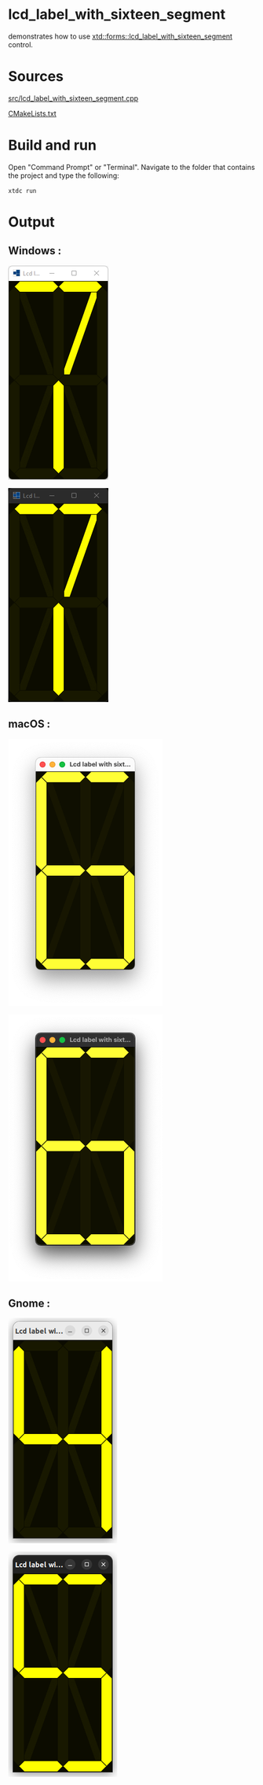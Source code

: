 # lcd_label_with_sixteen_segment

demonstrates how to use [xtd::forms::lcd_label_with_sixteen_segment](https://codedocs.xyz/gammasoft71/xtd/classxtd_1_1forms_1_1sixteen__segment__display.html) control.

# Sources

[src/lcd_label_with_sixteen_segment.cpp](src/lcd_label_with_sixteen_segment.cpp)

[CMakeLists.txt](CMakeLists.txt)

# Build and run

Open "Command Prompt" or "Terminal". Navigate to the folder that contains the project and type the following:

```shell
xtdc run
```

# Output

## Windows :

![Screenshot](../../../../docs/pictures/examples/lcd_label_with_sixteen_segment_w.png)

![Screenshot](../../../../docs/pictures/examples/lcd_label_with_sixteen_segment_wd.png)

## macOS :

![Screenshot](../../../../docs/pictures/examples/lcd_label_with_sixteen_segment_m.png)

![Screenshot](../../../../docs/pictures/examples/lcd_label_with_sixteen_segment_md.png)

## Gnome :

![Screenshot](../../../../docs/pictures/examples/lcd_label_with_sixteen_segment_g.png)

![Screenshot](../../../../docs/pictures/examples/lcd_label_with_sixteen_segment_gd.png)

